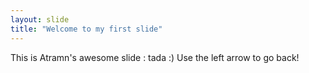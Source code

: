 ```yaml
---
layout: slide
title: "Welcome to my first slide"
---
```

This is Atramn's awesome slide : tada :)
Use the left arrow to go back!
